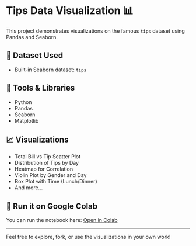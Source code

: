 # Tips Data Visualization 📊

This project demonstrates visualizations on the famous `tips` dataset using Pandas and Seaborn.

## 📁 Dataset Used
- Built-in Seaborn dataset: `tips`

## 📌 Tools & Libraries
- Python
- Pandas
- Seaborn
- Matplotlib

## 📈 Visualizations
- Total Bill vs Tip Scatter Plot
- Distribution of Tips by Day
- Heatmap for Correlation
- Violin Plot by Gender and Day
- Box Plot with Time (Lunch/Dinner)
- And more...

## 🚀 Run it on Google Colab
You can run the notebook here: [Open in Colab](https://colab.research.google.com/github/your-username/tips-data-visualization/blob/main/tips_visualization.ipynb)

---

Feel free to explore, fork, or use the visualizations in your own work!
